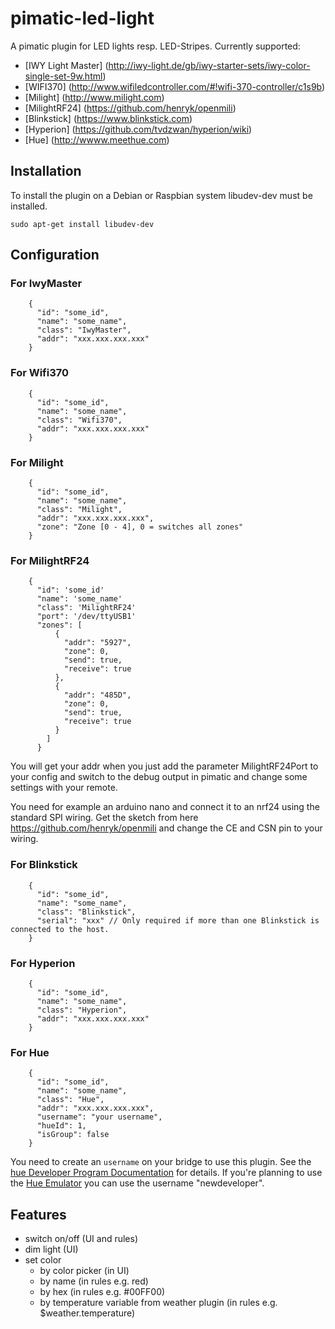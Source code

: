 pimatic-led-light
=======================

A pimatic plugin for LED lights resp. LED-Stripes.
Currently supported:
  - [IWY Light Master] (http://iwy-light.de/gb/iwy-starter-sets/iwy-color-single-set-9w.html)
  - [WIFI370] (http://www.wifiledcontroller.com/#!wifi-370-controller/c1s9b)
  - [Milight] (http://www.milight.com)
  - [MilightRF24] (https://github.com/henryk/openmili)
  - [Blinkstick] (https://www.blinkstick.com)
  - [Hyperion] (https://github.com/tvdzwan/hyperion/wiki)
  - [Hue] (http://wwww.meethue.com)

## Installation

To install the plugin on a Debian or Raspbian system libudev-dev must be installed.

    sudo apt-get install libudev-dev

## Configuration

### For IwyMaster

```
    {
      "id": "some_id",
      "name": "some_name",
      "class": "IwyMaster",
      "addr": "xxx.xxx.xxx.xxx"
    }
```

### For Wifi370

```
    {
      "id": "some_id",
      "name": "some_name",
      "class": "Wifi370",
      "addr": "xxx.xxx.xxx.xxx"
    }
```

### For Milight

```
    {
      "id": "some_id",
      "name": "some_name",
      "class": "Milight",
      "addr": "xxx.xxx.xxx.xxx",
      "zone": "Zone [0 - 4], 0 = switches all zones"
    }
```

### For MilightRF24

```
    {
      "id": 'some_id'
      "name": 'some_name'
      "class": 'MilightRF24'
      "port": '/dev/ttyUSB1'
      "zones": [
          {
            "addr": "5927",
            "zone": 0,
            "send": true,
            "receive": true
          },
          {
            "addr": "485D",
            "zone": 0,
            "send": true,
            "receive": true
          }
        ]
      }
```
You will get your addr when you just add the parameter MilightRF24Port to your config and switch to the debug output in pimatic and change some settings with your remote.

You need for example an arduino nano and connect it to an nrf24 using the standard SPI wiring.
Get the sketch from here https://github.com/henryk/openmili and change the CE and CSN pin to your wiring.

### For Blinkstick

```
    {
      "id": "some_id",
      "name": "some_name",
      "class": "Blinkstick",
      "serial": "xxx" // Only required if more than one Blinkstick is connected to the host.
    }
```

### For Hyperion

```
    {
      "id": "some_id",
      "name": "some_name",
      "class": "Hyperion",
      "addr": "xxx.xxx.xxx.xxx"
    }
```

### For Hue

```
    {
      "id": "some_id",
      "name": "some_name",
      "class": "Hue",
      "addr": "xxx.xxx.xxx.xxx",
      "username": "your username",
      "hueId": 1,
      "isGroup": false
    }
```

You need to create an `username` on your bridge to use this plugin. See the 
[hue Developer Program Documentation](http://www.developers.meethue.com/documentation/getting-started) 
for details. If you're planning to use the [Hue Emulator](http://steveyo.github.io/Hue-Emulator/) 
you can use the username "newdeveloper".

## Features

- switch on/off (UI and rules)
- dim light (UI)
- set color
  - by color picker (in UI)
  - by name (in rules e.g. red)
  - by hex (in rules e.g. #00FF00)
  - by temperature variable from weather plugin (in rules e.g. $weather.temperature)

